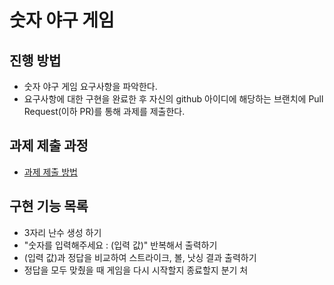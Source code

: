 # 숫자 야구 게임
## 진행 방법
* 숫자 야구 게임 요구사항을 파악한다.
* 요구사항에 대한 구현을 완료한 후 자신의 github 아이디에 해당하는 브랜치에 Pull Request(이하 PR)를 통해 과제를 제출한다.

## 과제 제출 과정
* [과제 제출 방법](https://github.com/next-step/nextstep-docs/tree/master/precourse)

## 구현 기능 목록
* 3자리 난수 생성 하기
* "숫자를 입력해주세요 : (입력 값)" 반복해서 출력하기
* (입력 값)과 정답을 비교하여 스트라이크, 볼, 낫싱 결과 출력하기
* 정답을 모두 맞췄을 때 게임을 다시 시작할지 종료할지 분기 처